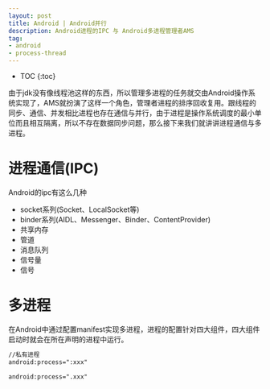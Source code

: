 ```yaml
---
layout: post
title: Android | Android并行
description: Android进程的IPC 与 Android多进程管理者AMS
tag:
- android
- process-thread
---
```

* TOC
{:toc}

由于jdk没有像线程池这样的东西，所以管理多进程的任务就交由Android操作系统实现了，AMS就扮演了这样一个角色，管理者进程的排序回收复用。跟线程的同步、通信、并发相比进程也存在通信与并行，由于进程是操作系统调度的最小单位而且相互隔离，所以不存在数据同步问题，那么接下来我们就讲讲进程通信与多进程。

# 进程通信(IPC)

Android的ipc有这么几种
- socket系列(Socket、LocalSocket等)
- binder系列(AIDL、Messenger、Binder、ContentProvider)
- 共享内存
- 管道
- 消息队列
- 信号量
- 信号

# 多进程

在Android中通过配置manifest实现多进程，进程的配置针对四大组件，四大组件启动时就会在所在声明的进程中运行。

```xml
//私有进程
android:process=":xxx"

android:process=".xxx"
```
